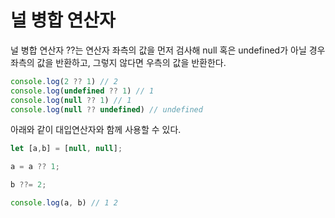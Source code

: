 # 널 병합 연산자

널 병합 연산자 ??는 연산자 좌측의 값을 먼저 검사해 null 혹은 undefined가 아닐 경우 좌측의 값을 반환하고, 그렇지 않다면 우측의 값을 반환한다.

```js
console.log(2 ?? 1) // 2
console.log(undefined ?? 1) // 1
console.log(null ?? 1) // 1
console.log(null ?? undefined) // undefined
```

아래와 같이 대입연산자와 함께 사용할 수 있다.

```js
let [a,b] = [null, null];

a = a ?? 1;

b ??= 2;

console.log(a, b) // 1 2
```